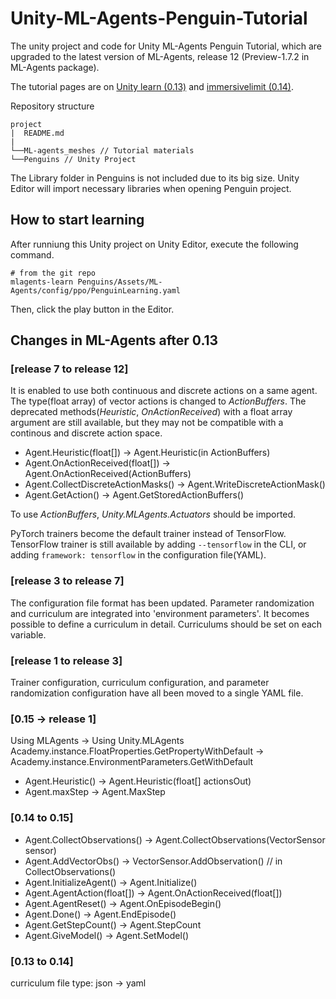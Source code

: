 # Unity-ML-Agents-Penguin-Tutorial
The unity project and code for Unity ML-Agents Penguin Tutorial, which are upgraded to the latest version of ML-Agents, release 12 (Preview-1.7.2 in ML-Agents package).

The tutorial pages are on [Unity learn (0.13)](https://learn.unity.com/project/ml-agents-penguins?uv=2019.3) and [immersivelimit (0.14)](https://www.immersivelimit.com/tutorials/reinforcement-learning-penguins-part-1-unity-ml-agents).


Repository structure
```
project
|  README.md
|
└──ML-agents_meshes // Tutorial materials
└──Penguins // Unity Project
```

The Library folder in Penguins is not included due to its big size.
Unity Editor will import necessary libraries when opening Penguin project.

## How to start learning
After runniung this Unity project on Unity Editor, execute the following command.
```
# from the git repo
mlagents-learn Penguins/Assets/ML-Agents/config/ppo/PenguinLearning.yaml
```
Then, click the play button in the Editor.

## Changes in ML-Agents after 0.13

### [release 7 to release 12]
It is enabled to use both continuous and discrete actions on a same agent. The type(float array) of vector actions is changed to *ActionBuffers*. The deprecated methods(*Heuristic*, *OnActionReceived*) with a float array argument are still available, but they may not be compatible with a continous and discrete action space.

- Agent.Heuristic(float[]) -> Agent.Heuristic(in ActionBuffers)
- Agent.OnActionReceived(float[]) -> Agent.OnActionReceived(ActionBuffers)
- Agent.CollectDiscreteActionMasks() -> Agent.WriteDiscreteActionMask()
- Agent.GetAction() -> Agent.GetStoredActionBuffers()

To use *ActionBuffers*, *Unity.MLAgents.Actuators* should be imported.

PyTorch trainers become the default trainer instead of TensorFlow. TensorFlow trainer is still available by adding ```--tensorflow``` in the CLI, or adding ```framework: tensorflow``` in the configuration file(YAML).

### [release 3 to release 7]
The configuration file format has been updated. Parameter randomization and curriculum are integrated into 'environment parameters'. It becomes possible to define a curriculum in detail. Curriculums should be set on each variable.

### [release 1 to release 3]
Trainer configuration, curriculum configuration, and parameter randomization configuration have all been moved to a single YAML file.

### [0.15 -> release 1]
Using MLAgents -> Using Unity.MLAgents
Academy.instance.FloatProperties.GetPropertyWithDefault -> Academy.instance.EnvironmentParameters.GetWithDefault

- Agent.Heuristic() -> Agent.Heuristic(float[] actionsOut)
- Agent.maxStep -> Agent.MaxStep

### [0.14 to 0.15]
- Agent.CollectObservations() -> Agent.CollectObservations(VectorSensor sensor)
- Agent.AddVectorObs() -> VectorSensor.AddObservation()  // in CollectObservations()
- Agent.InitializeAgent() -> Agent.Initialize()
- Agent.AgentAction(float[]) -> Agent.OnActionReceived(float[])
- Agent.AgentReset() -> Agent.OnEpisodeBegin()
- Agent.Done() -> Agent.EndEpisode()
- Agent.GetStepCount() -> Agent.StepCount
- Agent.GiveModel() -> Agent.SetModel()

### [0.13 to 0.14]
curriculum file type: json -> yaml